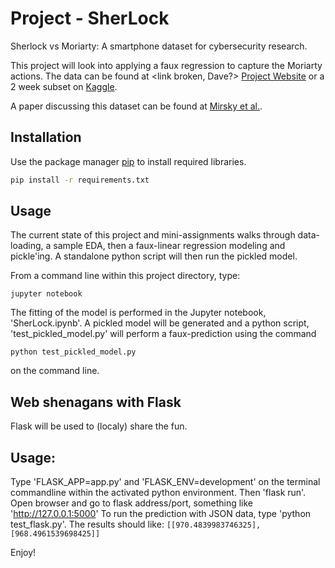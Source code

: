 # Project - SherLock
Sherlock vs Moriarty: A smartphone dataset for cybersecurity research.


This project will look into applying a faux regression to capture the Moriarty actions.  The data can be found at <link broken, Dave?> [Project Website](http://bigdata.ise.bgu.ac.il/sherlock/) or a 2 week subset on [Kaggle](https://www.kaggle.com/BGU-CSRC/sherlock). 

A paper discussing this dataset can be found at [Mirsky et al.](https://dl.acm.org/doi/pdf/10.1145/2996758.2996764?casa_token=E9wxVhbwsz8AAAAA:uSv_OH8chsX91Ei1DSNmN9jGT9uyfwdccrj2ix6P2D09377jjD7OTGzO0pEvU5Vf0N-iaSg7BgBcyg).

## Installation

Use the package manager [pip](https://pip.pypa.io/en/stable/) to install required libraries.

```bash
pip install -r requirements.txt
```

## Usage
The current state of this project and mini-assignments walks through data-loading, a sample EDA, then a faux-linear regression modeling and pickle'ing.  A standalone python script will then run the pickled model.

From a command line within this project directory, type:

``` jupyter notebook ```

The fitting of the model is performed in the Jupyter notebook, 'SherLock.ipynb'.  A pickled model will be generated and a python script, 'test_pickled_model.py' will perform a faux-prediction using the command

``` python test_pickled_model.py ``` 

on the command line. 

## Web shenagans with Flask

Flask will be used to (localy) share the fun.  

## Usage:
Type 'FLASK_APP=app.py' and 'FLASK_ENV=development' on the terminal commandline within the activated python environment.  Then 'flask run'.  Open browser and go to flask address/port, something like 'http://127.0.0.1:5000'  To run the prediction with JSON data, type 'python test_flask.py'.  The results should like: 
```[[970.4839983746325], [968.4961539698425]]```


Enjoy!
